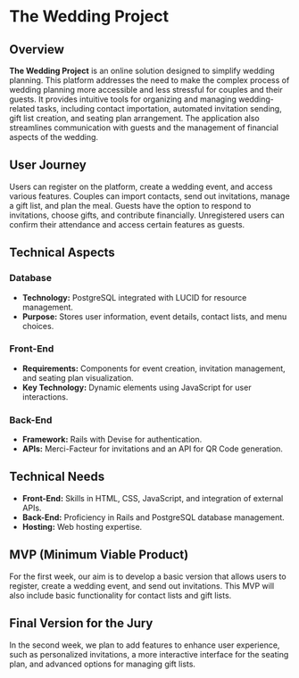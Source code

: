 # The Wedding Project

## Overview

**The Wedding Project** is an online solution designed to simplify wedding planning. This platform addresses the need to make the complex process of wedding planning more accessible and less stressful for couples and their guests. It provides intuitive tools for organizing and managing wedding-related tasks, including contact importation, automated invitation sending, gift list creation, and seating plan arrangement. The application also streamlines communication with guests and the management of financial aspects of the wedding.

## User Journey

Users can register on the platform, create a wedding event, and access various features. Couples can import contacts, send out invitations, manage a gift list, and plan the meal. Guests have the option to respond to invitations, choose gifts, and contribute financially. Unregistered users can confirm their attendance and access certain features as guests.

## Technical Aspects

### Database
- **Technology:** PostgreSQL integrated with LUCID for resource management.
- **Purpose:** Stores user information, event details, contact lists, and menu choices.

### Front-End
- **Requirements:** Components for event creation, invitation management, and seating plan visualization.
- **Key Technology:** Dynamic elements using JavaScript for user interactions.

### Back-End
- **Framework:** Rails with Devise for authentication.
- **APIs:** Merci-Facteur for invitations and an API for QR Code generation.

## Technical Needs

- **Front-End:** Skills in HTML, CSS, JavaScript, and integration of external APIs.
- **Back-End:** Proficiency in Rails and PostgreSQL database management.
- **Hosting:** Web hosting expertise.

## MVP (Minimum Viable Product)

For the first week, our aim is to develop a basic version that allows users to register, create a wedding event, and send out invitations. This MVP will also include basic functionality for contact lists and gift lists.

## Final Version for the Jury

In the second week, we plan to add features to enhance user experience, such as personalized invitations, a more interactive interface for the seating plan, and advanced options for managing gift lists.